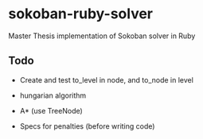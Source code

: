 # sokoban-ruby-solver

Master Thesis implementation of Sokoban solver in Ruby

## Todo

 * Create and test to_level in node, and to_node in level

 * hungarian algorithm
 * A* (use TreeNode)
 * Specs for penalties (before writing code)
